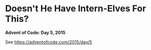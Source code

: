 # Doesn't He Have Intern-Elves For This?

**Advent of Code: Day 5, 2015**

See https://adventofcode.com/2015/day/5
